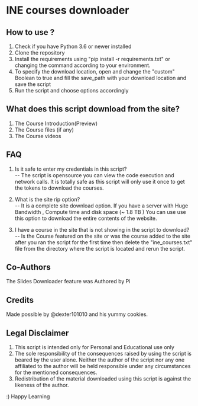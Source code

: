 # INE courses downloader

## How to use ?
1. Check if you have Python 3.6 or newer installed
2. Clone the repository
3. Install the requirements using "pip install -r requirements.txt" or changing the command according to your environment. 
4. To specify the download location, open and change the "custom" Boolean to true and fill the save_path with your download location and save the script
5. Run the script and choose options accordingly

## What does this script download from the site?
1. The Course Introduction(Preview)
2. The Course files (if any)
3. The Course videos

## FAQ
1. Is it safe to enter my credentials in this script?   
-- The script is opensource you can view the code execution and network calls. It is totally safe as this script will only use it once to get the tokens to download the courses.

2. What is the site rip option?   
-- It is a complete site download option. If you have a server with Huge Bandwidth , Compute time and disk space (~ 1.8 TB ) You can use use this option to download the entire contents of the website.

3. I have a course in the site that is not showing in the script to download?   
-- Is the Course featured on the site or was the course added to the site after you ran the script for the first time then delete the "ine_courses.txt" file from the directory where the script is located and rerun the script.

## Co-Authors
The Slides Downloader feature was Authored by Pi

## Credits
Made possible by @dexter101010 and his yummy cookies.

## Legal Disclaimer
1. This script is intended only for Personal and Educational use only
2. The sole responsibility of the consequences raised by using the script is beared by the user alone. Neither the author of the script nor any one affiliated to the author will be held responsible under any circumstances for the mentioned consequences.
3. Redistribution of the material downloaded using this script is against the likeness of the author.

:) Happy Learning

 